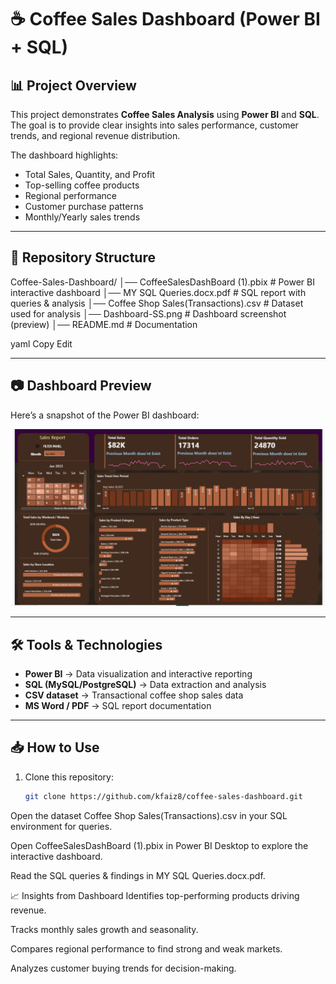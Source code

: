 # ☕ Coffee Sales Dashboard (Power BI + SQL)

## 📊 Project Overview
This project demonstrates **Coffee Sales Analysis** using **Power BI** and **SQL**.  
The goal is to provide clear insights into sales performance, customer trends, and regional revenue distribution.  

The dashboard highlights:
- Total Sales, Quantity, and Profit  
- Top-selling coffee products  
- Regional performance  
- Customer purchase patterns  
- Monthly/Yearly sales trends  

---

## 📂 Repository Structure
Coffee-Sales-Dashboard/
│── CoffeeSalesDashBoard (1).pbix # Power BI interactive dashboard
│── MY SQL Queries.docx.pdf # SQL report with queries & analysis
│── Coffee Shop Sales(Transactions).csv # Dataset used for analysis
│── Dashboard-SS.png # Dashboard screenshot (preview)
│── README.md # Documentation

yaml
Copy
Edit

---

## 📷 Dashboard Preview
Here’s a snapshot of the Power BI dashboard:  

![Coffee Sales Dashboard](Dashboard-SS.png)

---

## 🛠 Tools & Technologies
- **Power BI** → Data visualization and interactive reporting  
- **SQL (MySQL/PostgreSQL)** → Data extraction and analysis  
- **CSV dataset** → Transactional coffee shop sales data  
- **MS Word / PDF** → SQL report documentation  

---

## 📥 How to Use
1. Clone this repository:
   ```bash
   git clone https://github.com/kfaiz8/coffee-sales-dashboard.git
Open the dataset Coffee Shop Sales(Transactions).csv in your SQL environment for queries.

Open CoffeeSalesDashBoard (1).pbix in Power BI Desktop to explore the interactive dashboard.

Read the SQL queries & findings in MY SQL Queries.docx.pdf.

📈 Insights from Dashboard
Identifies top-performing products driving revenue.

Tracks monthly sales growth and seasonality.

Compares regional performance to find strong and weak markets.

Analyzes customer buying trends for decision-making.
